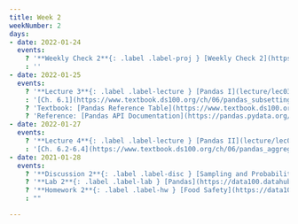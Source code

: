 ```yaml
---
title: Week 2
weekNumber: 2
days:
- date: 2022-01-24
  events:
    ? '**Weekly Check 2**{: .label .label-proj } [Weekly Check 2](https://forms.gle/9dBShKNncZxNb3DJA) (due Jan 31)'
    : ''
- date: 2022-01-25
  events:
    ? '**Lecture 3**{: .label .label-lecture } [Pandas I](lecture/lec03)'
    : '[Ch. 6.1](https://www.textbook.ds100.org/ch/06/pandas_subsetting.html), [6.5](https://www.textbook.ds100.org/ch/06/pandas_other_reps.html)'
    ? 'Textbook: [Pandas Reference Table](https://www.textbook.ds100.org/ch/a04/ref_pandas.html)'
    ? 'Reference: [Pandas API Documentation](https://pandas.pydata.org/pandas-docs/stable/reference/index.html)'
- date: 2022-01-27
  events:
    ? '**Lecture 4**{: .label .label-lecture } [Pandas II](lecture/lec04)'
    : '[Ch. 6.2-6.4](https://www.textbook.ds100.org/ch/06/pandas_aggregating.html)'
- date: 2021-01-28
  events:
    ? '**Discussion 2**{: .label .label-disc } [Sampling and Probability, Pandas](https://drive.google.com/file/d/1mFuGnkzAu_knU2c0MHE8LRuXnfhu6kIY/view?usp=sharing) ([code](https://data100.datahub.berkeley.edu/hub/user-redirect/git-pull?repo=https%3A%2F%2Fgithub.com%2FDS-100%2Fsp22&branch=main&urlpath=lab%2Ftree%2Fsp22%2Fdisc%2Fdisc02)) ([solution](https://drive.google.com/file/d/1XensuGem7943tF8cfvdA7fCrYcMf1yrJ/view?usp=sharing)) ([recording](https://youtube.com/playlist?list=PLQCcNQgUcDfqlqrU2DOxIio7n2LABbsvV))'
    ? '**Lab 2**{: .label .label-lab } [Pandas](https://data100.datahub.berkeley.edu/hub/user-redirect/git-pull?repo=https%3A%2F%2Fgithub.com%2FDS-100%2Fsp22&branch=main&urlpath=lab%2Ftree%2Fsp22%2Flab%2Flab02) (due Feb 1)'
    ? '**Homework 2**{: .label .label-hw } [Food Safety](https://data100.datahub.berkeley.edu/hub/user-redirect/git-pull?repo=https%3A%2F%2Fgithub.com%2FDS-100%2Fsp22&branch=main&urlpath=lab%2Ftree%2Fsp22%2Fhw%2Fhw02) (due Feb 3)'
    : ""

---
```

